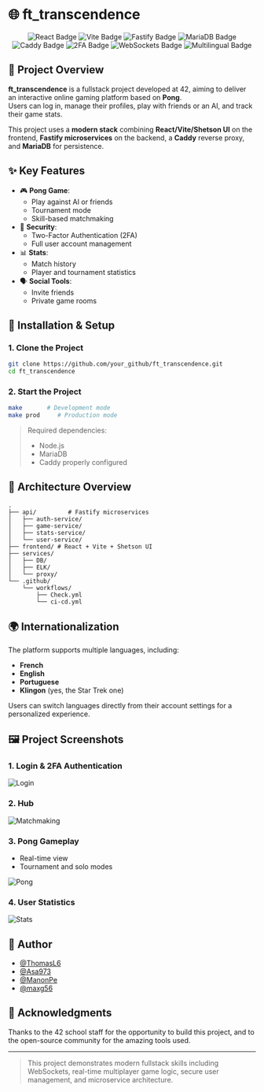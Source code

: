 # 🌐 ft_transcendence

<div align="center">
  <img src="https://img.shields.io/badge/React-20232A?style=for-the-badge&logo=react&logoColor=61DAFB" alt="React Badge">
  <img src="https://img.shields.io/badge/Vite-646CFF?style=for-the-badge&logo=vite&logoColor=white" alt="Vite Badge">
  <img src="https://img.shields.io/badge/Fastify-000000?style=for-the-badge&logo=fastify&logoColor=white" alt="Fastify Badge">
  <img src="https://img.shields.io/badge/MariaDB-003545?style=for-the-badge&logo=mariadb&logoColor=white" alt="MariaDB Badge">
  <img src="https://img.shields.io/badge/Caddy-00C7B7?style=for-the-badge&logo=caddy&logoColor=white" alt="Caddy Badge">
  <img src="https://img.shields.io/badge/2FA-Enabled-green?style=for-the-badge" alt="2FA Badge">
  <img src="https://img.shields.io/badge/WebSockets-Supported-blue?style=for-the-badge" alt="WebSockets Badge">
  <img src="https://img.shields.io/badge/Multilingual-FR%20%7C%20EN%20%7C%20PT%20%7C%20Klingon-blueviolet?style=for-the-badge" alt="Multilingual Badge">

</div>

## 🚀 Project Overview

**ft_transcendence** is a fullstack project developed at 42, aiming to deliver an interactive online gaming platform based on **Pong**.  
Users can log in, manage their profiles, play with friends or an AI, and track their game stats.

This project uses a **modern stack** combining **React/Vite/Shetson UI** on the frontend, **Fastify microservices** on the backend, a **Caddy** reverse proxy, and **MariaDB** for persistence.

## ✨ Key Features

- 🎮 **Pong Game**:
  - Play against AI or friends
  - Tournament mode
  - Skill-based matchmaking
- 🔐 **Security**:
  - Two-Factor Authentication (2FA)
  - Full user account management
- 📊 **Stats**:
  - Match history
  - Player and tournament statistics
- 🗣️ **Social Tools**:
  - Invite friends
  - Private game rooms

## 🔧 Installation & Setup

### 1. Clone the Project

```bash
git clone https://github.com/your_github/ft_transcendence.git
cd ft_transcendence
````

### 2. Start the Project

```bash
make       # Development mode
make prod     # Production mode
```

> Required dependencies:
>
> * Node.js
> * MariaDB
> * Caddy properly configured

## 🧱 Architecture Overview

```
.
├── api/         # Fastify microservices
│   ├── auth-service/
│   ├── game-service/
│   ├── stats-service/
│   └── user-service/
├── frontend/ # React + Vite + Shetson UI
├── services/
│   ├── DB/
│   ├── ELK/
│   └── proxy/
└── .github/
    └── workflows/
        ├── Check.yml
        └── ci-cd.yml
```
## 🌍 Internationalization

The platform supports multiple languages, including:

- **French**
- **English**
- **Portuguese**
- **Klingon** (yes, the Star Trek one)

Users can switch languages directly from their account settings for a personalized experience.

## 🖼️ Project Screenshots

### 1. Login & 2FA Authentication

![Login](images/login.gif)


### 2. Hub

![Matchmaking](images/hub.gif)

### 3. Pong Gameplay

* Real-time view
* Tournament and solo modes

![Pong](images/pong.gif)

### 4. User Statistics

![Stats](images/stats.gif)

## 👤 Author

  - [@ThomasL6](https://github.com/ThomasL6)
  - [@Asa973 ](https://github.com/Asa973 )
  - [@ManonPe ](https://github.com/ManonPe )
  - [@maxg56](https://github.com/maxg56)



## 🙏 Acknowledgments

Thanks to the 42 school staff for the opportunity to build this project, and to the open-source community for the amazing tools used.

---

> This project demonstrates modern fullstack skills including WebSockets, real-time multiplayer game logic, secure user management, and microservice architecture.

